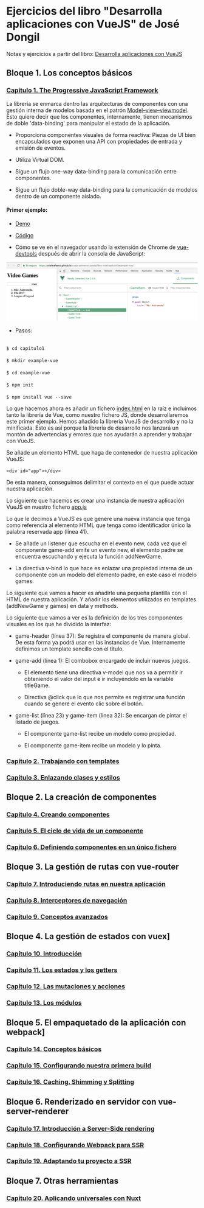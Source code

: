 # Ejercicios del libro "Desarrolla aplicaciones con VueJS" de José Dongil 

Notas y ejercicios a partir del libro: [Desarrolla aplicaciones con VueJS](https://jdonsan.gitbooks.io/desarrolla-aplicaciones-con-vuejs/content/)

## Bloque 1. Los conceptos básicos

### [Capítulo 1. The Progressive JavaScript Framework](https://jdonsan.gitbooks.io/desarrolla-aplicaciones-con-vuejs/content/introduccion.html)

La librería se enmarca dentro las arquitecturas de componentes con una gestión interna de modelos basada en el patrón [Model–view–viewmodel](https://en.wikipedia.org/wiki/Model%E2%80%93view%E2%80%93viewmodel). Esto quiere decir que los componentes, internamente, tienen mecanismos de doble 'data-binding' para manipular el estado de la aplicación.

- Proporciona componentes visuales de forma reactiva: Piezas de UI bien encapsulados que exponen una API con propiedades de entrada y emisión de eventos.

- Utiliza Virtual DOM.

- Sigue un flujo one-way data-binding para la comunicación entre componentes.

- Sigue un flujo doble-way data-binding para la comunicación de modelos dentro de un componente aislado.

#### Primer ejemplo: 

- [Demo](https://cristinafsanz.github.io/vuejs-primeros-pasos/libro-vue/capitulo1/example-vue)

- [Código](https://github.com/cristinafsanz/vuejs-primeros-pasos/tree/master/libro-vue/capitulo1/example-vue)

- Cómo se ve en el navegador usando la extensión de Chrome de [vue-devtools](https://github.com/vuejs/vue-devtools) después de abrir la consola de JavaScript:

![Screenshot de aplicación en el navegador con extensión de Chrome a la derecha para ver los componentes](imagenes/navegador-vuedev-tools.png?raw=true)

- Pasos:

```

$ cd capitulo1

$ mkdir example-vue

$ cd example-vue

$ npm init

$ npm install vue --save

```

Lo que hacemos ahora es añadir un fichero [index.html](capitulo1/example-vue/index.html) en la raíz e incluimos tanto la librería de Vue, como nuestro fichero JS, donde desarrollaremos este primer ejemplo. Hemos añadido la librería VueJS de desarrollo y no la minificada. Esto es así porque la librería de desarrollo nos lanzará un montón de advertencias y errores que nos ayudarán a aprender y trabajar con VueJS.

Se añade un elemento HTML que haga de contenedor de nuestra aplicación VueJS:

```
<div id="app"></div>
```

De esta manera, conseguimos delimitar el contexto en el que puede actuar nuestra aplicación.

Lo siguiente que hacemos es crear una instancia de nuestra aplicación VueJS en nuestro fichero [app.js](capitulo1/example-vue/app.js)

Lo que le decimos a VueJS es que genere una nueva instancia que tenga como referencia al elemento HTML que tenga como identificador único la palabra reservada app (línea 41).

- Se añade un listener que escucha en el evento new, cada vez que el componente game-add emite un evento new, el elemento padre se encuentra escuchando y ejecuta la función addNewGame.

- La directiva v-bind lo que hace es enlazar una propiedad interna de un componente con un modelo del elemento padre, en este caso el modelo games.

Lo siguiente que vamos a hacer es añadirle una pequeña plantilla con el HTML de nuestra aplicación. Y añadir los elementos utilizados en templates (addNewGame y games) en data y methods.

Lo siguiente que vamos a ver es la definición de los tres componentes visuales en los que he dividido la interfaz:

- game-header (línea 37): Se registra el componente de manera global. De esta forma ya podrá usar en las instancias de Vue. Internamente definimos un template sencillo con el título.

- game-add (línea 1): El combobox encargado de incluir nuevos juegos.

    - El elemento tiene una directiva v-model que nos va a permitir ir obteniendo el valor del input e ir incluyéndolo en la variable titleGame.

    - Directiva @click que lo que nos permite es registrar una función cuando se genere el evento clic sobre el botón.

- game-list (línea 23) y game-item (línea 32): Se encargan de pintar el listado de juegos.

    - El componente game-list recibe un modelo como propiedad.

    - El componente game-item recibe un modelo y lo pinta.

### [Capítulo 2. Trabajando con templates](https://jdonsan.gitbooks.io/desarrolla-aplicaciones-con-vuejs/content/templates.html)

### [Capítulo 3. Enlazando clases y estilos](https://jdonsan.gitbooks.io/desarrolla-aplicaciones-con-vuejs/content/estilos.html)

## Bloque 2. La creación de componentes

### [Capítulo 4. Creando componentes](https://jdonsan.gitbooks.io/desarrolla-aplicaciones-con-vuejs/content/componentes.html)

### [Capítulo 5. El ciclo de vida de un componente](https://jdonsan.gitbooks.io/desarrolla-aplicaciones-con-vuejs/content/ciclo.html)

### [Capítulo 6. Definiendo componentes en un único fichero](https://jdonsan.gitbooks.io/desarrolla-aplicaciones-con-vuejs/content/fichero.html)

## Bloque 3. La gestión de rutas con vue-router

### [Capítulo 7. Introduciendo rutas en nuestra aplicación](https://jdonsan.gitbooks.io/desarrolla-aplicaciones-con-vuejs/content/rutas.html)

### [Capítulo 8. Interceptores de navegación](https://jdonsan.gitbooks.io/desarrolla-aplicaciones-con-vuejs/content/interceptores.html)

### [Capítulo 9. Conceptos avanzados](https://jdonsan.gitbooks.io/desarrolla-aplicaciones-con-vuejs/content/router-avanzado.html)

## Bloque 4. La gestión de estados con vuex]

### [Capítulo 10. Introducción](https://jdonsan.gitbooks.io/desarrolla-aplicaciones-con-vuejs/content/vuex.html)

### [Capítulo 11. Los estados y los getters](https://jdonsan.gitbooks.io/desarrolla-aplicaciones-con-vuejs/content/getters.html)

### [Capítulo 12. Las mutaciones y acciones](https://jdonsan.gitbooks.io/desarrolla-aplicaciones-con-vuejs/content/mutaciones.html)

### [Capítulo 13. Los módulos](https://jdonsan.gitbooks.io/desarrolla-aplicaciones-con-vuejs/content/m%C3%B3dulos.html)

## Bloque 5. El empaquetado de la aplicación con webpack]

### [Capítulo 14. Conceptos básicos](https://jdonsan.gitbooks.io/desarrolla-aplicaciones-con-vuejs/content/webpack-basico.html)

### [Capítulo 15. Configurando nuestra primera build](https://jdonsan.gitbooks.io/desarrolla-aplicaciones-con-vuejs/content/webpack-avanzado.html)

### [Capítulo 16. Caching, Shimming y Splitting](https://jdonsan.gitbooks.io/desarrolla-aplicaciones-con-vuejs/content/webpack-performance.html)

## Bloque 6. Renderizado en servidor con vue-server-renderer

### [Capítulo 17. Introducción a Server-Side rendering](https://jdonsan.gitbooks.io/desarrolla-aplicaciones-con-vuejs/content/ssr.html)

### [Capítulo 18. Configurando Webpack para SSR](https://jdonsan.gitbooks.io/desarrolla-aplicaciones-con-vuejs/content/ssr-webpack.html)

### [Capítulo 19. Adaptando tu proyecto a SSR](https://jdonsan.gitbooks.io/desarrolla-aplicaciones-con-vuejs/content/ssr-proyecto.html)

## Bloque 7. Otras herramientas

### [Capítulo 20. Aplicando universales con Nuxt](https://jdonsan.gitbooks.io/desarrolla-aplicaciones-con-vuejs/content/nuxt.html)

